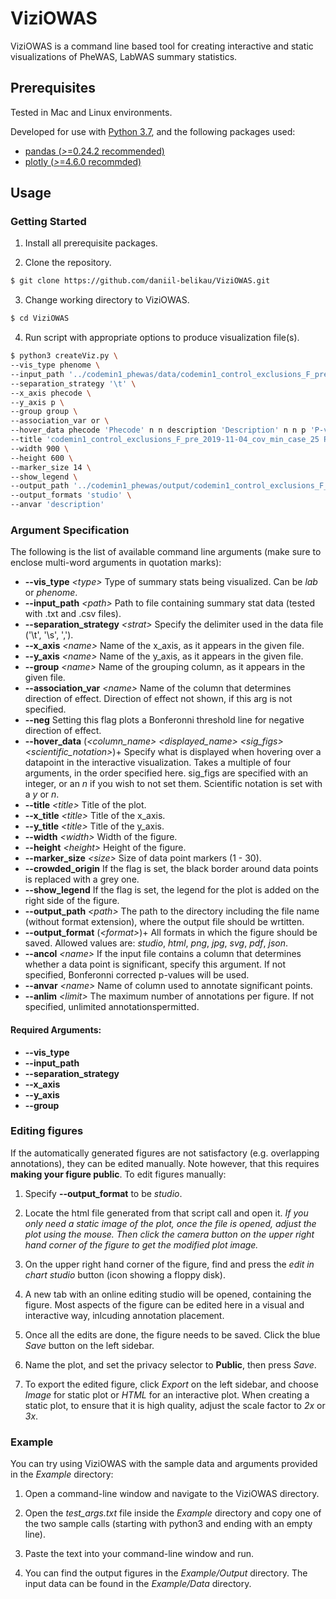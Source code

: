 # ViziOWAS
ViziOWAS is a command line based tool for creating interactive and static visualizations of PheWAS, LabWAS summary statistics.

## Prerequisites
Tested in Mac and Linux environments.

Developed for use with [Python 3.7](https://www.python.org/), and the following packages used:
* [pandas (*>*=0.24.2 recommended)](http://pandas.pydata.org/)
* [plotly (*>*=4.6.0 recommded)](https://plot.ly/python/)

## Usage

### Getting Started

1) Install all prerequisite packages.

2) Clone the repository.
```bash
$ git clone https://github.com/daniil-belikau/ViziOWAS.git
```

3) Change working directory to ViziOWAS.
```bash
$ cd ViziOWAS
```

4) Run script with appropriate options to produce visualization file(s).
```bash
$ python3 createViz.py \
--vis_type phenome \
--input_path '../codemin1_phewas/data/codemin1_control_exclusions_F_pre_2019-11-04_cov_min_case_25.txt' \
--separation_strategy '\t' \
--x_axis phecode \
--y_axis p \
--group group \
--association_var or \
--hover_data phecode 'Phecode' n n description 'Description' n n p 'P-value' 3 y lci "Lower Confidence Interval" 3 n uci "Upper Confidence Interval" 3 n or "Odds Ratio" 3 n \
--title 'codemin1_control_exclusions_F_pre_2019-11-04_cov_min_case_25 PheWAS' \
--width 900 \
--height 600 \
--marker_size 14 \
--show_legend \
--output_path '../codemin1_phewas/output/codemin1_control_exclusions_F_pre_2019-11-04_cov_min_case_25' \
--output_formats 'studio' \
--anvar 'description'
```

### Argument Specification

The following is the list of available command line arguments (make sure to enclose multi-word arguments in quotation marks):
* **--vis_type** *<*type*>* Type of summary stats being visualized. Can be *lab* or *phenome*.
* **--input_path** *<*path*>* Path to file containing summary stat data (tested with .txt and .csv files).
* **--separation_strategy** *<*strat*>* Specify the delimiter used in the data file ('\t', '\s', ',').
* **--x_axis** *<*name*>* Name of the x_axis, as it appears in the given file.
* **--y_axis** *<*name*>* Name of the y_axis, as it appears in the given file.
* **--group** *<*name*>* Name of the grouping column, as it appears in the given file.
* **--association_var** *<*name*>* Name of the column that determines direction of effect. Direction of effect not shown, if this arg is not specified.
* **--neg** Setting this flag plots a Bonferonni threshold line for negative direction of effect.
* **--hover_data** (*<*column_name*>* *<*displayed_name*>* *<*sig_figs*>* *<*scientific_notation*>*)+ Specify what is displayed when hovering over a datapoint in the interactive visualization. Takes a multiple of four arguments, in the order specified here. sig_figs are specified with an integer, or an *n* if you wish to not set them. Scientific notation is set with a *y* or *n*.
* **--title** *<*title*>* Title of the plot.
* **--x_title** *<*title*>* Title of the x_axis.
* **--y_title** *<*title*>* Title of the y_axis.
* **--width** *<*width*>* Width of the figure.
* **--height** *<*height*>* Height of the figure.
* **--marker_size** *<*size*>* Size of data point markers (1 - 30).
* **--crowded_origin** If the flag is set, the black border around data points is replaced with a grey one.
* **--show_legend** If the flag is set, the legend for the plot is added on the right side of the figure.
* **--output_path** *<*path*>* The path to the directory including the file name (without format extension), where the output file should be wrtitten.
* **--output_format** (*<*format*>*)+ All formats in which the figure should be saved. Allowed values are: *studio*, *html*, *png*, *jpg*, *svg*, *pdf*, *json*.
* **--ancol** *<*name*>* If the input file contains a column that determines whether a data point is significant, specify this argument. If not specified, Bonferonni corrected p-values will be used.
* **--anvar** *<*name*>* Name of column used to annotate significant points.
* **--anlim** *<*limit*>* The maximum number of annotations per figure. If not specified, unlimited annotationspermitted.

#### Required Arguments:

* **--vis_type**
* **--input_path**
* **--separation_strategy**
* **--x_axis**
* **--y_axis**
* **--group**

### Editing figures

If the automatically generated figures are not satisfactory (e.g. overlapping annotations), they can be edited manually. Note however, that this requires **making your figure public**. To edit figures manually:

1) Specify **--output_format** to be *studio*.

2) Locate the html file generated from that script call and open it.
   *If you only need a static image of the plot, once the file is opened, adjust the plot using the mouse. Then click the camera button on the upper right hand corner of the figure to get the modified plot image.*

3) On the upper right hand corner of the figure, find and press the *edit in chart studio* button (icon showing a floppy disk).

4) A new tab with an online editing studio will be opened, containing the figure. Most aspects of the figure can be edited here in a visual and interactive way, inlcuding annotation placement.

5) Once all the edits are done, the figure needs to be saved. Click the blue *Save* button on the left sidebar.

6) Name the plot, and set the privacy selector to **Public**, then press *Save*.

7) To export the edited figure, click *Export* on the left sidebar, and choose *Image* for static plot or *HTML* for an interactive plot. When creating a static plot, to ensure that it is high quality, adjust the scale factor to *2x* or *3x*.

### Example

You can try using ViziOWAS with the sample data and arguments provided in the *Example* directory:

1) Open a command-line window and navigate to the ViziOWAS directory.

2) Open the *test_args.txt* file inside the *Example* directory and copy one of the two sample calls (starting with python3 and ending with an empty line).

3) Paste the text into your command-line window and run.

4) You can find the output figures in the *Example/Output* directory. The input data can be found in the *Example/Data* directory.
